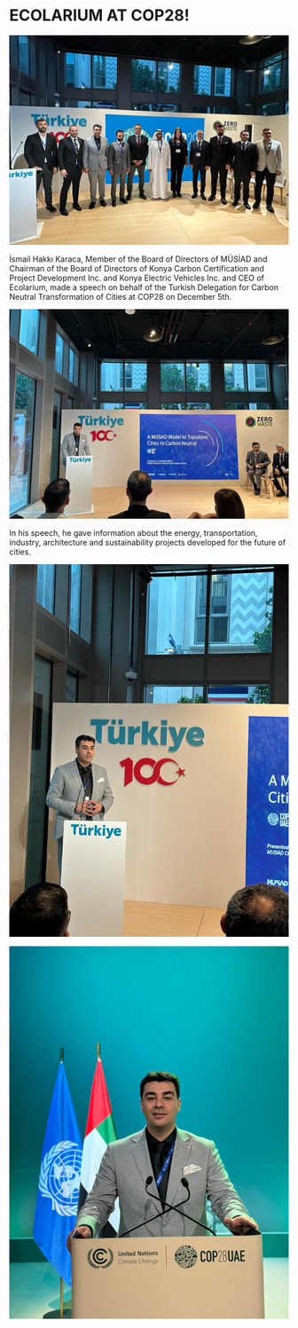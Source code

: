 ﻿# ECOLARIUM AT COP28!

![ECOLARIUM AT COP28!](https://github.com/umutkenar/md-test/blob/main/news/ECOLARIUM_AT_COP28/image_1.jpeg?raw=true)

İsmail Hakkı Karaca, Member of the Board of Directors of MÜSİAD and Chairman of the Board of Directors of Konya Carbon Certification and Project Development Inc. and Konya Electric Vehicles Inc. and CEO of Ecolarium, made a speech on behalf of the Turkish Delegation for Carbon Neutral Transformation of Cities at COP28 on December 5th.

![ECOLARIUM AT COP28!](https://github.com/umutkenar/md-test/blob/main/news/ECOLARIUM_AT_COP28/image_2.jpeg?raw=true)

In his speech, he gave information about the energy, transportation, industry, architecture and sustainability projects developed for the future of cities.

![ECOLARIUM AT COP28!](https://github.com/umutkenar/md-test/blob/main/news/ECOLARIUM_AT_COP28/image_3.jpeg?raw=true)

![ECOLARIUM AT COP28!](https://github.com/umutkenar/md-test/blob/main/news/ECOLARIUM_AT_COP28/image_4.jpeg?raw=true)